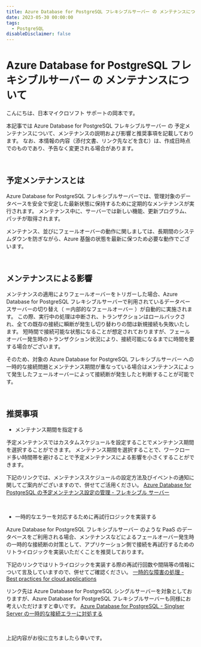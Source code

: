 ```yaml
---
title: Azure Database for PostgreSQL フレキシブルサーバー の メンテナンスについて
date: 2023-05-30 00:00:00
tags:
  - PostgreSQL
disableDisclaimer: false
---
```


# Azure Database for PostgreSQL フレキシブルサーバー の メンテナンスについて

こんにちは、日本マイクロソフト サポートの岡本です。

本記事では Azure Database for PostgreSQL フレキシブルサーバー の 予定メンテナンスについて、メンテナンスの説明および影響と推奨事項を記載しております。
なお、本情報の内容（添付文書、リンク先などを含む）は、作成日時点でのものであり、予告なく変更される場合があります。


<br>

## 予定メンテナンスとは

Azure Database for PostgreSQL フレキシブルサーバーでは、管理対象のデータベースを安全で安定した最新状態に保持するために定期的なメンテナンスが実行されます。
メンテナンス中に、サーバーでは新しい機能、更新プログラム、パッチが取得されます。

メンテナンス、並びにフェールオーバーの動作に関しましては、長期間のシステムダウンを防ぎながら、Azure 基盤の状態を最新に保つため必要な動作でございます。


<br>

## メンテナンスによる影響

メンテナンスの適用によりフェールオーバーをトリガーした場合、Azure Database for PostgreSQL フレキシブルサーバーで利用されているデータベースサーバーの切り替え（ ＝内部的なフェールオーバー ）が自動的に実施されます。
この際、実行中の処理は中断され、トランザクションはロールバックされ、全ての既存の接続に瞬断が発生し切り替わりの間は新規接続も失敗いたします。
短時間で接続可能な状態になることが想定されておりますが、フェールオーバー発生時のトランザクション状況により、接続可能になるまでに時間を要する場合がございます。

そのため、対象の Azure Database for PostgreSQL フレキシブルサーバー への一時的な接続問題とメンテナンス期間が重なっている場合はメンテナンスによって発生したフェールオーバーによって接続断が発生したと判断することが可能です。

<br>

## 推奨事項

- メンテナンス期間を指定する

予定メンテナンスではカスタムスケジュールを設定することでメンテナンス期間を選択することができます。
メンテナンス期間を選択することで、ワークロード多い時間帯を避けることで予定メンテナンスによる影響を小さくすることができます。

下記のリンクでは、メンテナンススケジュールの設定方法及びイベントの通知に関してご案内がございますので、併せてご活用ください。
[Azure Database for PostgreSQL の予定メンテナンス設定の管理 - フレキシブル サーバー](https://learn.microsoft.com/ja-jp/azure/postgresql/flexible-server/how-to-maintenance-portal)

<br>

- 一時的なエラーを対応するために再試行ロジックを実装する

Azure Database for PostgreSQL フレキシブルサーバー のような PaaS のデータベースをご利用される場合、メンテナンスなどによるフェールオーバー発生時の一時的な接続断の対策として、アプリケーション側で接続を再試行するためのリトライロジックを実装いただくことを推奨しております。

下記のリンクではリトライロジックを実装する際の再試行回数や間隔等の情報について言及していますので、併せてご確認ください。
[一時的な障害の処理 - Best practices for cloud applications](https://learn.microsoft.com/ja-jp/azure/architecture/best-practices/transient-faults)

リンク先は Azure Database for PostgreSQL シングルサーバーを対象としておりますが、Azure Database for PostgreSQL フレキシブルサーバーも同様にお考えいただけますと幸いです。
[Azure Database for PostgreSQL - Singlser Server の一時的な接続エラーに対処する](https://learn.microsoft.com/ja-jp/azure/postgresql/single-server/concepts-connectivity)



<br>

上記内容がお役に立ちましたら幸いです。

<br>
